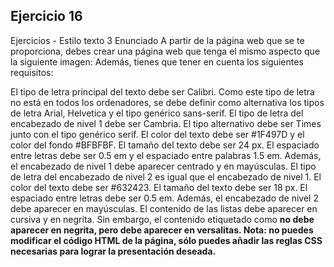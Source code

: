 ## Ejercicio 16
Ejercicios - Estilo texto 3
Enunciado
A partir de la página web que se te proporciona, debes crear una página web que tenga el mismo aspecto que la siguiente imagen:
Además, tienes que tener en cuenta los siguientes requisitos:

El tipo de letra principal del texto debe ser Calibri. Como este tipo de letra no está en todos los ordenadores, se debe definir como alternativa los tipos de letra Arial, Helvetica y el tipo genérico sans-serif.
El tipo de letra del encabezado de nivel 1 debe ser Cambria. El tipo alternativo debe ser Times junto con el tipo genérico serif. El color del texto debe ser #1F497D y el color del fondo #BFBFBF. El tamaño del texto debe ser 24 px. El espaciado entre letras debe ser 0.5 em y el espaciado entre palabras 1.5 em. Además, el encabezado de nivel 1 debe aparecer centrado y en mayúsculas.
El tipo de letra del encabezado de nivel 2 es igual que el encabezado de nivel 1. El color del texto debe ser #632423. El tamaño del texto debe ser 18 px. El espaciado entre letras debe ser 0.5 em. Además, el encabezado de nivel 2 debe aparecer en mayúsculas.
El contenido de las listas debe aparecer en cursiva y en negrita. Sin embargo, el contenido etiquetado como <strong> no debe aparecer en negrita, pero debe aparecer en versalitas.
Nota: no puedes modificar el código HTML de la página, sólo puedes añadir las reglas CSS necesarias para lograr la presentación deseada.